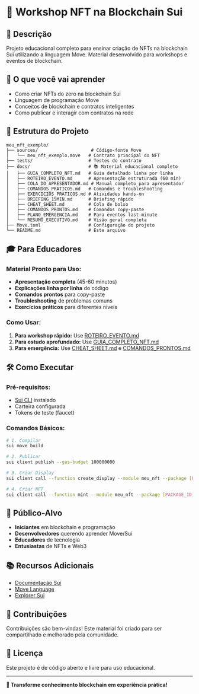 # 🎨 Workshop NFT na Blockchain Sui

## 🎯 Descrição
Projeto educacional completo para ensinar criação de NFTs na blockchain Sui utilizando a linguagem Move. Material desenvolvido para workshops e eventos de blockchain.

## 🚀 O que você vai aprender
- Como criar NFTs do zero na blockchain Sui
- Linguagem de programação Move
- Conceitos de blockchain e contratos inteligentes
- Como publicar e interagir com contratos na rede

## 📁 Estrutura do Projeto

```
meu_nft_exemplo/
├── sources/                    # Código-fonte Move
│   └── meu_nft_exemplo.move   # Contrato principal do NFT
├── tests/                     # Testes do contrato
├── docs/                      # 📚 Material educacional completo
│   ├── GUIA_COMPLETO_NFT.md   # Guia detalhado linha por linha
│   ├── ROTEIRO_EVENTO.md      # Apresentação estruturada (60 min)
│   ├── COLA_DO_APRESENTADOR.md # Manual completo para apresentador
│   ├── COMANDOS_PRATICOS.md   # Comandos e troubleshooting
│   ├── EXERCICIOS_PRATICOS.md # Atividades hands-on
│   ├── BRIEFING_15MIN.md      # Briefing rápido
│   ├── CHEAT_SHEET.md         # Cola de bolso
│   ├── COMANDOS_PRONTOS.md    # Comandos copy-paste
│   ├── PLANO_EMERGENCIA.md    # Para eventos last-minute
│   └── RESUMO_EXECUTIVO.md    # Visão geral completa
├── Move.toml                  # Configuração do projeto
└── README.md                  # Este arquivo
```

## 🎓 Para Educadores

### Material Pronto para Uso:
- **Apresentação completa** (45-60 minutos)
- **Explicações linha por linha** do código
- **Comandos prontos** para copy-paste
- **Troubleshooting** de problemas comuns
- **Exercícios práticos** para diferentes níveis

### Como Usar:
1. **Para workshop rápido:** Use [ROTEIRO_EVENTO.md](docs/ROTEIRO_EVENTO.md)
2. **Para estudo aprofundado:** Use [GUIA_COMPLETO_NFT.md](docs/GUIA_COMPLETO_NFT.md)
3. **Para emergência:** Use [CHEAT_SHEET.md](docs/CHEAT_SHEET.md) e [COMANDOS_PRONTOS.md](docs/COMANDOS_PRONTOS.md)

## 🛠️ Como Executar

### Pré-requisitos:
- [Sui CLI](https://docs.sui.io/build/install) instalado
- Carteira configurada
- Tokens de teste (faucet)

### Comandos Básicos:
```bash
# 1. Compilar
sui move build

# 2. Publicar
sui client publish --gas-budget 100000000

# 3. Criar Display
sui client call --function create_display --module meu_nft --package [PACKAGE_ID] --args [PUBLISHER_ID] --gas-budget 10000000

# 4. Criar NFT
sui client call --function mint --module meu_nft --package [PACKAGE_ID] --args "Nome" "Descrição" "URL" --gas-budget 10000000
```

## 🎯 Público-Alvo
- **Iniciantes** em blockchain e programação
- **Desenvolvedores** querendo aprender Move/Sui
- **Educadores** de tecnologia
- **Entusiastas** de NFTs e Web3

## 📚 Recursos Adicionais
- [Documentação Sui](https://docs.sui.io/)
- [Move Language](https://move-language.github.io/)
- [Explorer Sui](https://suiexplorer.com/)

## 🤝 Contribuições
Contribuições são bem-vindas! Este material foi criado para ser compartilhado e melhorado pela comunidade.

## 📄 Licença
Este projeto é de código aberto e livre para uso educacional.

---

**🚀 Transforme conhecimento blockchain em experiência prática!**
